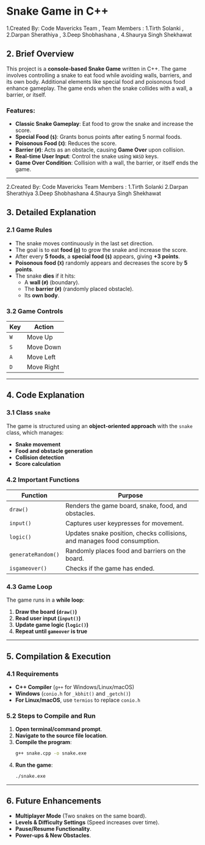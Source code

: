 # Snake Game in C++
1.Created By: Code Mavericks Team ,
     Team Members : 1.Tirth Solanki ,
		    2.Darpan Sherathiya ,
		    3.Deep Shobhashana , 
                    4.Shaurya Singh Shekhawat

## 2. Brief Overview
This project is a **console-based Snake Game** written in C++. The game involves controlling a snake to eat food while avoiding walls, barriers, and its own body. Additional elements like special food and poisonous food enhance gameplay. The game ends when the snake collides with a wall, a barrier, or itself.

### Features:
- **Classic Snake Gameplay**: Eat food to grow the snake and increase the score.
- **Special Food (`$`)**: Grants bonus points after eating 5 normal foods.
- **Poisonous Food (`X`)**: Reduces the score.
- **Barrier (`#`)**: Acts as an obstacle, causing **Game Over** upon collision.
- **Real-time User Input**: Control the snake using `WASD` keys.
- **Game Over Condition**: Collision with a wall, the barrier, or itself ends the game.

---
   2.Created By: Code Mavericks
     Team Members : 1.Tirth Solanki
		    2.Darpan Sherathiya
		    3.Deep Shobhashana
        4.Shaurya Singh Shekhawat			
## 3. Detailed Explanation

### 2.1 Game Rules
- The snake moves continuously in the last set direction.
- The goal is to eat **food (`@`)** to grow the snake and increase the score.
- After every **5 foods**, a **special food (`$`)** appears, giving **+3 points**.
- **Poisonous food (`X`)** randomly appears and decreases the score by **5 points**.
- The snake **dies** if it hits:
  - A **wall (`#`)** (boundary).
  - The **barrier (`#`)** (randomly placed obstacle).
  - Its **own body**.

### 3.2 Game Controls
| Key  | Action  |
|------|--------|
| `W`  | Move Up |
| `S`  | Move Down |
| `A`  | Move Left |
| `D`  | Move Right |

---

## 4. Code Explanation

### 3.1 Class `snake`
The game is structured using an **object-oriented approach** with the `snake` class, which manages:
- **Snake movement**
- **Food and obstacle generation**
- **Collision detection**
- **Score calculation**

### 4.2 Important Functions
| Function | Purpose |
|----------|---------|
| `draw()` | Renders the game board, snake, food, and obstacles. |
| `input()` | Captures user keypresses for movement. |
| `logic()` | Updates snake position, checks collisions, and manages food consumption. |
| `generateRandom()` | Randomly places food and barriers on the board. |
| `isgameover()` | Checks if the game has ended. |

### 4.3 Game Loop
The game runs in a **while loop**:
1. **Draw the board (`draw()`)**
2. **Read user input (`input()`)**
3. **Update game logic (`logic()`)**
4. **Repeat until `gameover` is true**

---

## 5. Compilation & Execution

### 4.1 Requirements
- **C++ Compiler** (`g++` for Windows/Linux/macOS)
- **Windows** (`conio.h` for `_kbhit()` and `_getch()`)
- **For Linux/macOS**, use `termios` to replace `conio.h`

### 5.2 Steps to Compile and Run
1. **Open terminal/command prompt**.
2. **Navigate to the source file location**.
3. **Compile the program**:
   ```sh
   g++ snake.cpp -o snake.exe
   ```
4. **Run the game**:
   ```sh
   ./snake.exe
   ```

---

## 6. Future Enhancements
- **Multiplayer Mode** (Two snakes on the same board).
- **Levels & Difficulty Settings** (Speed increases over time).
- **Pause/Resume Functionality**.
- **Power-ups & New Obstacles**.



